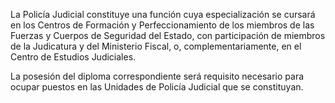 La Policía Judicial constituye una función cuya especialización se cursará en los Centros de Formación y Perfeccionamiento de los miembros de las Fuerzas y Cuerpos de Seguridad del Estado, con participación de miembros de la Judicatura y del Ministerio Fiscal, o, complementariamente, en el Centro de Estudios Judiciales.

La posesión del diploma correspondiente será requisito necesario para ocupar puestos en las Unidades de Policía Judicial que se constituyan.